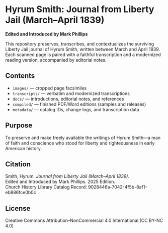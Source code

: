# Hyrum Smith: Journal from Liberty Jail (March–April 1839)
**Edited and Introduced by Mark Phillips**

This repository preserves, transcribes, and contextualizes the surviving Liberty Jail journal of Hyrum Smith, written between March and April 1839.
Each scanned page is paired with a faithful transcription and a modernized reading version, accompanied by editorial notes.

## Contents
- `images/` — cropped page facsimiles
- `transcripts/` — verbatim and modernized transcriptions
- `docs/` — introductions, editorial notes, and references
- `compiled/` — finished PDF/Word editions (samples and releases)
- `metadata/` — catalog IDs, change logs, and transcription data

## Purpose
To preserve and make freely available the writings of Hyrum Smith—a man of faith and conscience who stood for liberty and righteousness in early American history.

## Citation
Smith, Hyrum. *Journal from Liberty Jail (March–April 1839).*  
Edited and Introduced by Mark Phillips. 2025 Edition.  
Church History Library Catalog Record: 9028446a-7042-4f5b-8af1-eb886fce0b0c

## License
Creative Commons Attribution–NonCommercial 4.0 International (CC BY-NC 4.0)
